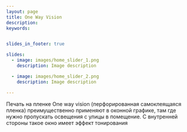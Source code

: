 ```yaml
---
layout: page
title: One Way Vision
description:
keywords:


slides_in_footer: true

slides:
  - image: images/home_slider_1.png
    description: Image description

  - image: images/home_slider_2.png
    description: Image description

---
```


Печать на пленке One way vision (перфорированная самоклеящаяся пленка) преимущественно применяют в оконной графике, там где нужно пропускать освещения с улицы в помещение. С внутренней стороны такое окно имеет эффект тонирования
